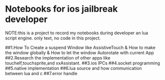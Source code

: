 Notebooks for ios jailbreak developer
==========================================


NOTE:this is a project to record my notebooks during developer an lua script engine.
only text, no code in this project.

##1.How To Create a suspend Window like AssistiveTouch
  & How to make the window globally
  & How to let the window Autorotate with current App
##2.Research the implementation of other apps like touchelf,touchsprite,and xxAssistant.
##3.ios IPCs
##4.socket programming 
##5.native implementation
##6.lua source and how communication between lua and c
##7.error handle

